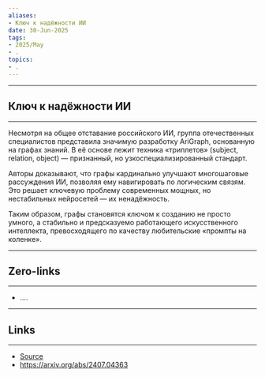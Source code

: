 ```yaml
---
aliases: 
- Ключ к надёжности ИИ 
date: 30-Jun-2025
tags:
- 2025/May
- .
topics:
- .
---
```

-----
##  Ключ к надёжности ИИ 
-----
Несмотря на общее отставание российского ИИ, группа отечественных специалистов представила значимую разработку AriGraph, основанную на графах знаний. В её основе лежит техника «триплетов» (subject, relation, object) — признанный, но узкоспециализированный стандарт.

Авторы доказывают, что графы кардинально улучшают многошаговые рассуждения ИИ, позволяя ему навигировать по логическим связям. Это решает ключевую проблему современных мощных, но нестабильных нейросетей — их ненадёжность. 

Таким образом, графы становятся ключом к созданию не просто умного, а стабильно и предсказуемо работающего искусственного интеллекта, превосходящего по качеству любительские «промпты на коленке».

---
## Zero-links
---
- ....

---
## Links
---
- [Source](https://t.me/turboproject/1708)
- https://arxiv.org/abs/2407.04363